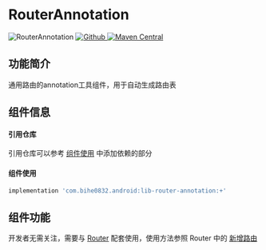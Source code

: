 # RouterAnnotation

![RouterAnnotation](https://img.shields.io/badge/AndroidAppFactory-RouterAnnotation-brightgreen)
[ ![Github](https://img.shields.io/badge/Github-RouterAnnotation-brightgreen?style=social) ](https://github.com/bihe0832/AndroidAppFactory/tree/master/RouterAnnotation)
[ ![Maven Central](https://img.shields.io/maven-central/v/com.bihe0832.android/lib-router-annotation) ](https://search.maven.org/artifact/com.bihe0832.android/lib-router-annotation)

## 功能简介

通用路由的annotation工具组件，用于自动生成路由表

## 组件信息

#### 引用仓库

引用仓库可以参考 [组件使用](./../start.md) 中添加依赖的部分

#### 组件使用

```groovy
implementation 'com.bihe0832.android:lib-router-annotation:+'
```

## 组件功能

开发者无需关注，需要与 [Router](./lib-router.md) 配套使用，使用方法参照 Router 中的 [新增路由](./lib-router.md#新增路由) 
